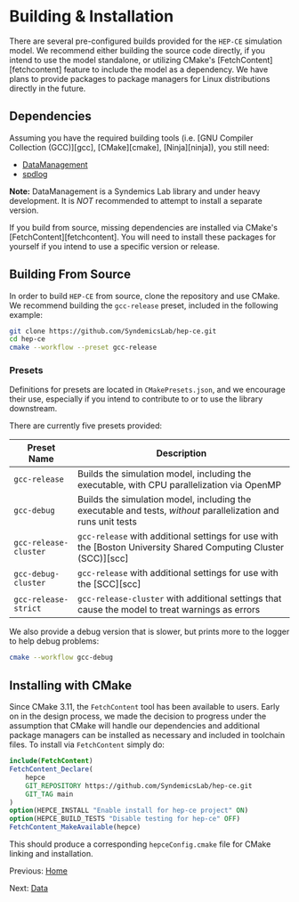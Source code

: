 # Building & Installation

There are several pre-configured builds provided for the `HEP-CE` simulation model.
We recommend either building the source code directly, if you intend to use the
model standalone, or utilizing CMake's [FetchContent][fetchcontent] feature to include the model as a dependency. We have plans to provide packages to package managers for Linux distributions directly in the future.

## Dependencies

Assuming you have the required building tools (i.e. [GNU Compiler Collection (GCC)][gcc], [CMake][cmake], [Ninja][ninja]), you still need:

- [DataManagement](https://github.com/SyndemicsLab/DataManagement)
- [spdlog](https://github.com/gabime/spdlog)

**Note:** DataManagement is a Syndemics Lab library and under heavy development. It is *NOT* recommended to attempt to install a separate version.

If you build from source, missing dependencies are installed via CMake's [FetchContent][fetchcontent].
You will need to install these packages for yourself if you intend to use a specific version or release.

## Building From Source
In order to build `HEP-CE` from source, clone the repository and use CMake. We
recommend building the `gcc-release` preset, included in the following
example:

```bash
git clone https://github.com/SyndemicsLab/hep-ce.git
cd hep-ce
cmake --workflow --preset gcc-release
```

### Presets

Definitions for presets are located in `CMakePresets.json`, and we encourage their use, especially if you intend to contribute to or to use the library downstream.

There are currently five presets provided:

| Preset Name | Description |
| ----------- | ----------- |
| `gcc-release` | Builds the simulation model, including the executable, with CPU parallelization via OpenMP |
| `gcc-debug` | Builds the simulation model, including the executable and tests, *without* parallelization and runs unit tests |
| `gcc-release-cluster` | `gcc-release` with additional settings for use with the [Boston University Shared Computing Cluster (SCC)][scc] |
| `gcc-debug-cluster` | `gcc-release` with additional settings for use with the [SCC][scc] |
| `gcc-release-strict` | `gcc-release-cluster` with additional settings that cause the model to treat warnings as errors |

We also provide a debug version that is slower, but prints more to the logger to help debug problems:

```bash
cmake --workflow gcc-debug
```

## Installing with CMake

Since CMake 3.11, the `FetchContent` tool has been available to users. Early on in the design process, we made the decision to progress under the assumption that CMake will handle our dependencies and additional package managers can be installed as necessary and included in toolchain files. To install via `FetchContent` simply do:

```cmake
include(FetchContent)
FetchContent_Declare(
    hepce
    GIT_REPOSITORY https://github.com/SyndemicsLab/hep-ce.git
    GIT_TAG main
)
option(HEPCE_INSTALL "Enable install for hep-ce project" ON)
option(HEPCE_BUILD_TESTS "Disable testing for hep-ce" OFF)
FetchContent_MakeAvailable(hepce)
```

This should produce a corresponding `hepceConfig.cmake` file for CMake linking and installation.

Previous: [Home](index.md)

Next: [Data](data.md)
